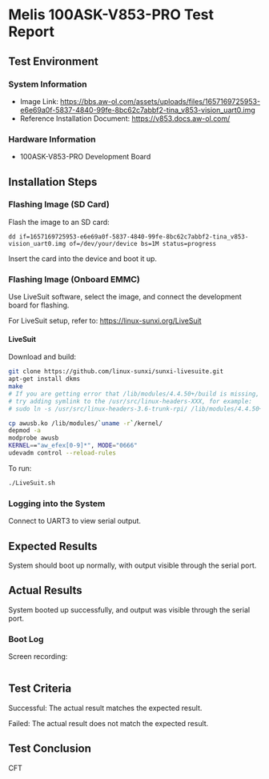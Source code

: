 # Melis 100ASK-V853-PRO Test Report

## Test Environment

### System Information

- Image Link: https://bbs.aw-ol.com/assets/uploads/files/1657169725953-e6e69a0f-5837-4840-99fe-8bc62c7abbf2-tina_v853-vision_uart0.img
- Reference Installation Document: https://v853.docs.aw-ol.com/

### Hardware Information

- 100ASK-V853-PRO Development Board

## Installation Steps

### Flashing Image (SD Card)

Flash the image to an SD card:
```shell
dd if=1657169725953-e6e69a0f-5837-4840-99fe-8bc62c7abbf2-tina_v853-vision_uart0.img of=/dev/your/device bs=1M status=progress
```

Insert the card into the device and boot it up.

### Flashing Image (Onboard EMMC)

Use LiveSuit software, select the image, and connect the development board for flashing.

For LiveSuit setup, refer to: https://linux-sunxi.org/LiveSuit

#### LiveSuit

Download and build:
```bash
git clone https://github.com/linux-sunxi/sunxi-livesuite.git
apt-get install dkms
make
# If you are getting error that /lib/modules/4.4.50+/build is missing,
# try adding symlink to the /usr/src/linux-headers-XXX, for example:
# sudo ln -s /usr/src/linux-headers-3.6-trunk-rpi/ /lib/modules/4.4.50+/build

cp awusb.ko /lib/modules/`uname -r`/kernel/
depmod -a
modprobe awusb
KERNEL=="aw_efex[0-9]*", MODE="0666"
udevadm control --reload-rules
```

To run:
```bash
./LiveSuit.sh
```

### Logging into the System

Connect to UART3 to view serial output.

## Expected Results

System should boot up normally, with output visible through the serial port.

## Actual Results

System booted up successfully, and output was visible through the serial port.

### Boot Log

Screen recording:

```log
```

## Test Criteria

Successful: The actual result matches the expected result.

Failed: The actual result does not match the expected result.

## Test Conclusion

CFT
